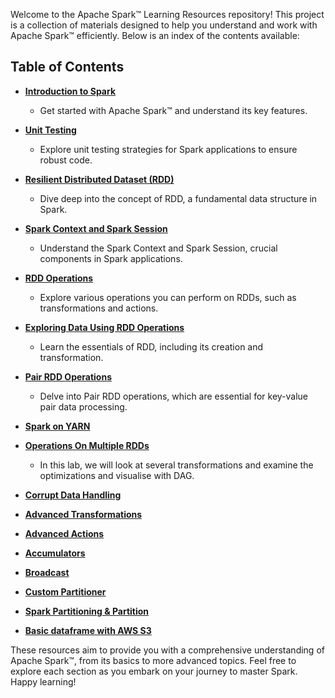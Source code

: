 Welcome to the Apache Spark™ Learning Resources repository! This project is a collection of materials designed to help you understand and work with Apache Spark™ efficiently. Below is an index of the contents available:

## Table of Contents

-  [**Introduction to Spark**](./Introduction-to-Apache-Spark)
    
    -   Get started with Apache Spark™ and understand its key features.
-  [**Unit Testing**](./Working-with-JUnit-in-IntelliJ-IDEA)
    
    -   Explore unit testing strategies for Spark applications to ensure robust code.
-  [**Resilient Distributed Dataset (RDD)**](./Resilient-Distributed-Datasets-(RDD)-%E2%80%90-Introduction)
    
    -   Dive deep into the concept of RDD, a fundamental data structure in Spark.
-  [**Spark Context and Spark Session**](./Spark-Context-and-Spark-Session)
    
    -   Understand the Spark Context and Spark Session, crucial components in Spark applications.
-  [**RDD Operations**](./RDD-Operations)
    
    -   Explore various operations you can perform on RDDs, such as transformations and actions.

-  [**Exploring Data Using RDD Operations**](./Exploring-Data-Using-RDD-Operations)
    
    -   Learn the essentials of RDD, including its creation and transformation.

-  [**Pair RDD Operations**](./PairRDD-Creation-and-Manipulation)
    
    -   Delve into Pair RDD operations, which are essential for key-value pair data processing.

- [**Spark on YARN**](./Spark-on-YARN)
- [**Operations On Multiple RDDs**](./Operations-On-Multiple-RDDs)
    -   In this lab, we will look at several transformations and examine the optimizations
and visualise with DAG.

- [**Corrupt Data Handling**](./Corrupt-Data-Handling)

- [**Advanced Transformations**](./Advanced-Transformations)

- [**Advanced Actions**](./Advanced-Actions)

- [**Accumulators**](./Accumulators)

- [**Broadcast**](./Broadcast)

- [**Custom Partitioner**](./Custom-Partitioner)

- [**Spark Partitioning & Partition**](./Spark-Partitioning-&-Partition)

- [**Basic dataframe with AWS S3**](./Basic-dataframe-with-AWS-S3)

These resources aim to provide you with a comprehensive understanding of Apache Spark™, from its basics to more advanced topics. Feel free to explore each section as you embark on your journey to master Spark. Happy learning!